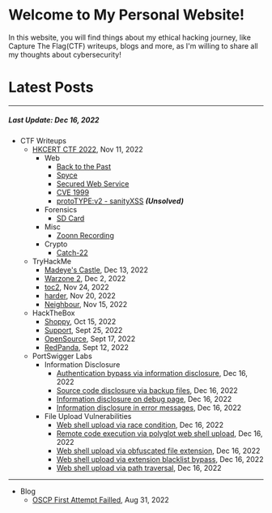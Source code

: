 # Welcome to My Personal Website!

In this website, you will find things about my ethical hacking journey, like Capture The Flag(CTF) writeups, blogs and more, as I'm willing to share all my thoughts about cybersecurity!

# Latest Posts

* * *
##### Last Update: Dec 16, 2022

- CTF Writeups
	- [HKCERT CTF 2022](https://siunam321.github.io/ctf/HKCERT-CTF-2022/), Nov 11, 2022
		- Web
			- [Back to the Past](https://siunam321.github.io/ctf/HKCERT-CTF-2022/Web/Back-to-the-Past/)
			- [Spyce](https://siunam321.github.io/ctf/HKCERT-CTF-2022/Web/Spyce/)
			- [Secured Web Service](https://siunam321.github.io/ctf/HKCERT-CTF-2022/Web/Secured-Web-Service/)
			- [CVE 1999](https://siunam321.github.io/ctf/HKCERT-CTF-2022/Web/CVE-1999/)
			- [protoTYPE:v2 - sanityXSS](https://siunam321.github.io/ctf/HKCERT-CTF-2022/Web/protoTYPEv2-sanityXSS/) ***(Unsolved)***
		- Forensics
			- [SD Card](https://siunam321.github.io/ctf/HKCERT-CTF-2022/Forensics/SD-Card/)
		- Misc
			- [Zoonn Recording](https://siunam321.github.io/ctf/HKCERT-CTF-2022/Misc/Zoonn-Recording/)
		- Crypto
			- [Catch-22](https://siunam321.github.io/ctf/HKCERT-CTF-2022/Crypto/Catch-22/)
	- TryHackMe
		- [Madeye's Castle](https://siunam321.github.io/ctf/tryhackme/Madeyes-Castle), Dec 13, 2022
		- [Warzone 2](https://siunam321.github.io/ctf/tryhackme/Warzone2), Dec 2, 2022
		- [toc2](https://siunam321.github.io/ctf/tryhackme/toc2), Nov 24, 2022
		- [harder](https://siunam321.github.io/ctf/tryhackme/harder), Nov 20, 2022
		- [Neighbour](https://siunam321.github.io/ctf/tryhackme/Neighbour), Nov 15, 2022
	- HackTheBox
		- [Shoppy](https://siunam321.github.io/ctf/hackthebox/Shoppy/), Oct 15, 2022
		- [Support](https://siunam321.github.io/ctf/hackthebox/Support/), Sept 25, 2022
		- [OpenSource](https://siunam321.github.io/ctf/hackthebox/OpenSource/), Sept 17, 2022
		- [RedPanda](https://siunam321.github.io/ctf/hackthebox/RedPanda/), Sept 12, 2022
	- PortSwigger Labs
		- Information Disclosure
			- [Authentication bypass via information disclosure](https://siunam321.github.io/ctf/portswigger-labs/Information-Disclosure/id-4), Dec 16, 2022
			- [Source code disclosure via backup files](https://siunam321.github.io/ctf/portswigger-labs/Information-Disclosure/id-3), Dec 16, 2022
			- [Information disclosure on debug page](https://siunam321.github.io/ctf/portswigger-labs/Information-Disclosure/id-2), Dec 16, 2022
			- [Information disclosure in error messages](https://siunam321.github.io/ctf/portswigger-labs/Information-Disclosure/id-1), Dec 16, 2022
		- File Upload Vulnerabilities
			- [Web shell upload via race condition](https://siunam321.github.io/ctf/portswigger-labs/File-Upload-Vulnerabilities/fuv-7), Dec 16, 2022
			- [Remote code execution via polyglot web shell upload](https://siunam321.github.io/ctf/portswigger-labs/File-Upload-Vulnerabilities/fuv-6), Dec 16, 2022
			- [Web shell upload via obfuscated file extension](https://siunam321.github.io/ctf/portswigger-labs/File-Upload-Vulnerabilities/fuv-5), Dec 16, 2022
			- [Web shell upload via extension blacklist bypass](https://siunam321.github.io/ctf/portswigger-labs/File-Upload-Vulnerabilities/fuv-4), Dec 16, 2022
			- [Web shell upload via path traversal](https://siunam321.github.io/ctf/portswigger-labs/File-Upload-Vulnerabilities/fuv-3), Dec 16, 2022

* * *
- Blog
	- [OSCP First Attempt Failled](https://siunam321.github.io/blog/2022-08-31-OSCP-First-Attempt-Failled), Aug 31, 2022

